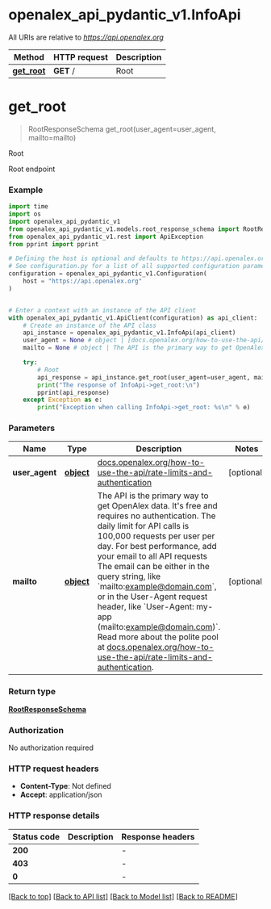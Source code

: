 # openalex_api_pydantic_v1.InfoApi

All URIs are relative to *https://api.openalex.org*

Method | HTTP request | Description
------------- | ------------- | -------------
[**get_root**](InfoApi.md#get_root) | **GET** / | Root


# **get_root**
> RootResponseSchema get_root(user_agent=user_agent, mailto=mailto)

Root

Root endpoint

### Example

```python
import time
import os
import openalex_api_pydantic_v1
from openalex_api_pydantic_v1.models.root_response_schema import RootResponseSchema
from openalex_api_pydantic_v1.rest import ApiException
from pprint import pprint

# Defining the host is optional and defaults to https://api.openalex.org
# See configuration.py for a list of all supported configuration parameters.
configuration = openalex_api_pydantic_v1.Configuration(
    host = "https://api.openalex.org"
)


# Enter a context with an instance of the API client
with openalex_api_pydantic_v1.ApiClient(configuration) as api_client:
    # Create an instance of the API class
    api_instance = openalex_api_pydantic_v1.InfoApi(api_client)
    user_agent = None # object | [docs.openalex.org/how-to-use-the-api/rate-limits-and-authentication](https://docs.openalex.org/how-to-use-the-api/rate-limits-and-authentication#the-polite-pool) (optional)
    mailto = None # object | The API is the primary way to get OpenAlex data. It's free and requires no authentication. The daily limit for API calls is 100,000 requests per user per day. For best performance, add your email to all API requests The email can be either in the query string, like `mailto:example@domain.com`, or in the User-Agent request header, like `User-Agent: my-app (mailto:example@domain.com)`. Read more about the polite pool at [docs.openalex.org/how-to-use-the-api/rate-limits-and-authentication](https://docs.openalex.org/how-to-use-the-api/rate-limits-and-authentication#the-polite-pool). (optional)

    try:
        # Root
        api_response = api_instance.get_root(user_agent=user_agent, mailto=mailto)
        print("The response of InfoApi->get_root:\n")
        pprint(api_response)
    except Exception as e:
        print("Exception when calling InfoApi->get_root: %s\n" % e)
```



### Parameters

Name | Type | Description  | Notes
------------- | ------------- | ------------- | -------------
 **user_agent** | [**object**](.md)| [docs.openalex.org/how-to-use-the-api/rate-limits-and-authentication](https://docs.openalex.org/how-to-use-the-api/rate-limits-and-authentication#the-polite-pool) | [optional] 
 **mailto** | [**object**](.md)| The API is the primary way to get OpenAlex data. It&#39;s free and requires no authentication. The daily limit for API calls is 100,000 requests per user per day. For best performance, add your email to all API requests The email can be either in the query string, like &#x60;mailto:example@domain.com&#x60;, or in the User-Agent request header, like &#x60;User-Agent: my-app (mailto:example@domain.com)&#x60;. Read more about the polite pool at [docs.openalex.org/how-to-use-the-api/rate-limits-and-authentication](https://docs.openalex.org/how-to-use-the-api/rate-limits-and-authentication#the-polite-pool). | [optional] 

### Return type

[**RootResponseSchema**](RootResponseSchema.md)

### Authorization

No authorization required

### HTTP request headers

 - **Content-Type**: Not defined
 - **Accept**: application/json

### HTTP response details
| Status code | Description | Response headers |
|-------------|-------------|------------------|
**200** |  |  -  |
**403** |  |  -  |
**0** |  |  -  |

[[Back to top]](#) [[Back to API list]](../README.md#documentation-for-api-endpoints) [[Back to Model list]](../README.md#documentation-for-models) [[Back to README]](../README.md)

